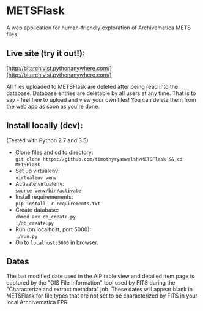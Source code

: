 # METSFlask  

A web application for human-friendly exploration of Archivematica METS files.

## Live site (try it out!):  
[http://bitarchivist.pythonanywhere.com/](http://bitarchivist.pythonanywhere.com/)  

All files uploaded to METSFlask are deleted after being read into the database. Database entries are deletable by all users at any time. That is to say - feel free to upload and view your own files! You can delete them from the web app as soon as you're done.  

## Install locally (dev):  
(Tested with Python 2.7 and 3.5)  

* Clone files and cd to directory:  
`git clone https://github.com/timothyryanwalsh/METSFlask && cd METSFlask`  
* Set up virtualenv:  
`virtualenv venv`  
* Activate virtualenv:  
`source venv/bin/activate`  
* Install requiremenents:  
`pip install -r requirements.txt`   
* Create database:  
`chmod a+x db_create.py`    
`./db_create.py`  
* Run (on localhost, port 5000):  
`./run.py`  
* Go to `localhost:5000` in browser.  

## Dates

The last modified date used in the AIP table view and detailed item page is captured by the "OIS File Information" tool used by FITS during the "Characterize and extract metadata" job. These dates will appear blank in METSFlask for file types that are not set to be characterized by FITS in your local Archivematica FPR.  
